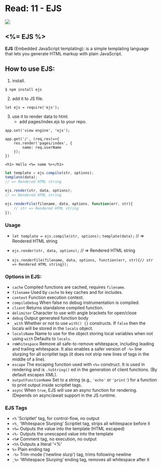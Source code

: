 # Read: 11 - EJS

![](https://haniwaman.com/wp/wp-content/uploads/2019/03/ejs0.png)

## <%= EJS %>
 **EJS** (Embedded JavaScript templating): is a simple templating language that lets you generate HTML markup with plain JavaScript.

## How to use EJS:
 1. install.

``` console
$ npm install ejs
```
2. add it to JS file.

```JS
let ejs = require('ejs');
```
3. use it to render data to html.
    - add pages/index.ejs to your repo.

```JS
app.set('view engine', 'ejs');

app.get('/', (req,res)=>{
    res.render('pages/index', {
        name: req.userName
    });
})
```

```ejs
<h1> Hello <%= name %></h1>
```

```js
let template = ejs.compile(str, options);
template(data);
// => Rendered HTML string

ejs.render(str, data, options);
// => Rendered HTML string

ejs.renderFile(filename, data, options, function(err, str){
    // str => Rendered HTML string
});
```

### Usage

- `let template = ejs.compile(str, options);`
`template(data);`
// => Rendered HTML string

- `ejs.render(str, data, options);`
// => Rendered HTML string

- `ejs.renderFile(filename, data, options, function(err, str){// str => Rendered HTML string});`



### Options in EJS:
  * `cache` Compiled functions are cached, requires `filename`.
  * `filename` Used by `cache` to key caches and for includes.
  * `context` Function execution context.
  * `compileDebug` When false no debug instrumentation is compiled.
  * `client` Returns standalone compiled function.
  * `delimiter` Character to use with angle brackets for open/close
  * `debug` Output generated function body
  * `_with` Whether or not to use `with() {}` constructs. If `false` then the locals will be stored in the `locals` object.
  * `localsName` Name to use for the object storing local variables when not using `with` Defaults to `locals`.
  * `rmWhitespace` Remove all safe-to-remove whitespace, including leading and trailing whitespace. It also enables a safer version of `-%>` line slurping for all scriptlet tags (it does not strip new lines of tags in the middle of a line).
  * `escape` The escaping function used with `<%=` construct. It is used in rendering and is `.toString()` ed in the generation of client functions. (By default escapes XML).
  * `outputFunctionName` Set to a string (e.g., `'echo'` or `'print'`) for a function to print output inside scriptlet tags.
  * `async` When `true`, EJS will use an async function for rendering. (Depends on async/await support in the JS runtime.

### EJS Tags
- `<%` 'Scriptlet' tag, for control-flow, no output
- `<%_` ‘Whitespace Slurping’ Scriptlet tag, strips all whitespace before it
- `<%=` Outputs the value into the template (HTML escaped)
- `<%-` Outputs the unescaped value into the template
- `<%#` Comment tag, no execution, no output
- `<%%` Outputs a literal '<%'
- `%>` Plain ending tag
- `-%>` Trim-mode ('newline slurp') tag, trims following newline
- `_%>` ‘Whitespace Slurping’ ending tag, removes all whitespace after it